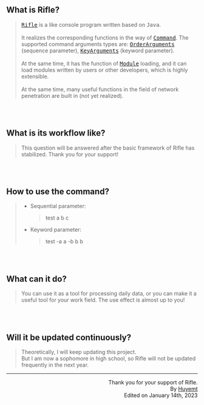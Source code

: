 ## What is Rifle?
> <kbd>[Rifle](https://github.com/Huyemt/Rifle/blob/main/src/main/java/rifle/Rifle.java)</kbd> is a like console program written based on <kbd>Java</kbd>.<br>
> <br>
> It realizes the corresponding functions in the way of <kbd>[Command](https://github.com/Huyemt/rifle/blob/main/src/main/Java/rifle/command/command.java)</kbd >. The supported command arguments types are: <kbd>[OrderArguments](https://github.com/huyemet/rifle/blob/main/src/main/Java/rifle/command/others/orderarguments.java)</kbd> (sequence parameter), <kbd>[KeyArguments](https://github.com/huyemet/rifle/blob/main/src/main/Java/rifle/command/others/keyarguments.java)</kbd > (keyword parameter).<br>
> <br>
> At the same time, it has the function of <kbd>[Module](https://github.com/Huyemt/rifle/blob/main/src/main/Java/rifle/module/module.java)</kbd> loading, and it can load modules written by users or other developers, which is highly extensible.<br>
> <br>
> At the same time, many useful functions in the field of network penetration are built in (not yet realized).
>
<br><br>
## What is its workflow like?
> This question will be answered after the basic framework of Rifle has stabilized. Thank you for your support!
>
<br><br>
## How to use the command?
> * Sequential parameter:
>   > test a b c
> * Keyword parameter:
>   > test -a a -b b b
>
<br><br>
## What can it do?
> You can use it as a tool for processing daily data, or you can make it a useful tool for your work field. The use effect is almost up to you!
>
<br><br>
## Will it be updated continuously?
> Theoretically, I will keep updating this project.<br>
> But I am now a sophomore in high school, so Rifle will not be updated frequently in the next year.
***

<p align="right">Thank you for your support of Rifle.<br>By <a href="https://github.com/Huyemt">Huyemt</a><br>Edited on January 14th, 2023</p>